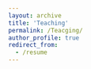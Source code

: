 ```yaml
---
layout: archive
title: 'Teaching'
permalink: /Teacging/
author_profile: true
redirect_from:
  - /resume
---
```

